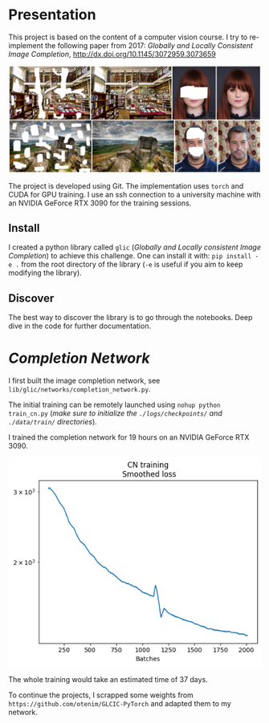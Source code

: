 # Presentation

This project is based on the content of a computer vision course. I try to re-implement the following paper from 2017:
*Globally and Locally Consistent Image Completion*, http://dx.doi.org/10.1145/3072959.3073659

![image info](./figures/glic_paper.PNG)

The project is developed using Git.
The implementation uses `torch` and CUDA for GPU training.
I use an ssh connection to a university machine with an NVIDIA GeForce RTX 3090 for the training sessions.

## Install

I created a python library called `glic` (*Globally and Locally consistent Image Completion*) to achieve this challenge.
One can install it with: `pip install -e .` from the root directory of the library (`-e` is useful if you aim to keep modifying the library).

## Discover

The best way to discover the library is to go through the notebooks.
Deep dive in the code for further documentation.

# *Completion Network*

I first built the image completion network, see ```lib/glic/networks/completion_network.py```.

The initial training can be remotely launched using ```nohup python train_cn.py``` (*make sure to initialize the `./logs/checkpoints/` and `./data/train/` directories*).

I trained the completion network for 19 hours on an NVIDIA GeForce RTX 3090.

![image info](./figures/cn_training.png)

The whole training would take an estimated time of 37 days.

To continue the projects, I scrapped some weights from `https://github.com/otenim/GLCIC-PyTorch` and adapted them to my network.